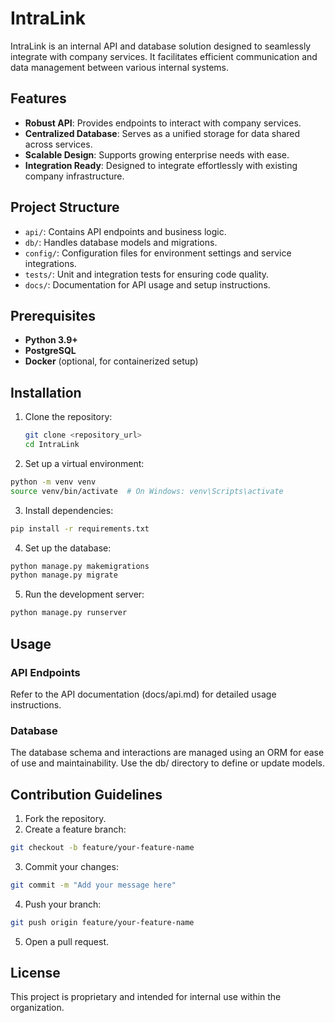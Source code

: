 # IntraLink

IntraLink is an internal API and database solution designed to seamlessly integrate with company services. It facilitates efficient communication and data management between various internal systems.

## Features

- **Robust API**: Provides endpoints to interact with company services.
- **Centralized Database**: Serves as a unified storage for data shared across services.
- **Scalable Design**: Supports growing enterprise needs with ease.
- **Integration Ready**: Designed to integrate effortlessly with existing company infrastructure.

## Project Structure

- `api/`: Contains API endpoints and business logic.
- `db/`: Handles database models and migrations.
- `config/`: Configuration files for environment settings and service integrations.
- `tests/`: Unit and integration tests for ensuring code quality.
- `docs/`: Documentation for API usage and setup instructions.

## Prerequisites

- **Python 3.9+**
- **PostgreSQL**
- **Docker** (optional, for containerized setup)

## Installation

1. Clone the repository:
   ```bash
   git clone <repository_url>
   cd IntraLink
   ```
2.	Set up a virtual environment:
```bash
python -m venv venv
source venv/bin/activate  # On Windows: venv\Scripts\activate
```
3.	Install dependencies:
```bash
pip install -r requirements.txt
```
4.	Set up the database:
```bash
python manage.py makemigrations
python manage.py migrate
```
5.	Run the development server:
```bash
python manage.py runserver
```

## Usage

### API Endpoints

Refer to the API documentation (docs/api.md) for detailed usage instructions.

### Database

The database schema and interactions are managed using an ORM for ease of use and maintainability. Use the db/ directory to define or update models.

## Contribution Guidelines
1.	Fork the repository.
2.	Create a feature branch:
```bash
git checkout -b feature/your-feature-name
```
3.	Commit your changes:
```bash
git commit -m "Add your message here"
```
4.	Push your branch:
```bash
git push origin feature/your-feature-name
```
5.	Open a pull request.

## License
This project is proprietary and intended for internal use within the organization.